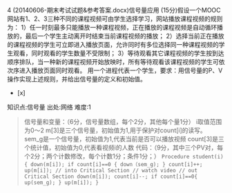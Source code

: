 4
(20140606-期末考试试题&参考答案.docx)信号量应用
(15分)假设一个MOOC网站有1、2、3三种不同的课程视频可由学生选择学习，网站播放课程视频的规则为：
1）任一时刻最多只能播放一种课程视频，正在播放的课程视频是自动循环播放的，最后一个学生主动离开时结束当前课程视频的播放；
2）选择当前正在播放的课程视频的学生可立即进入播放页面，允许同时有多位选择同一种课程视频的学生观看，同时观看的学生数量不受限制；
3）等待观看其它课程视频的学生按到达顺序排队，当一种新的课程视频开始放映时，所有等待观看该课程视频的学生可依次序进入播放页面同时观看。
用一个进程代表一个学生，要求：用信号量的P、V操作实现上述规则，并给出信号量的定义和初始值。  
- [x]

知识点:信号量
出处:网络
难度:1
> 信号量和变量：（6分，信号量数组，每个2分，其他每个量1分）
> i取值范围为0～2
> m[3]是三个信号量，初始值为1,用于保护对count[i]的读写。
> sem_g是一个信号量，初始值为1,代表当前是否可以播放视频
> count[3]是三个统计值，初始值为0,代表看视频i的人数
> 代码：（9分，其中三个PV对，每个2分；两个计数修改，每个计数1分；条件1分；）
>     ```
>     Procedure student(i)
>     {
>         down(m[i]);
>         if count[i]==0 {
>             down（sem_g);
>         }
>         count[i]++;
>         up(m[i]);
>         // into Critical Section
>         // watch video
>         // out Critical Section
>         down(m[i]);
>         count[i]--;
>         if count[i]==0{
>             up(sem_g);
>         }
>         up(m[i]);
>     }
>     ```
